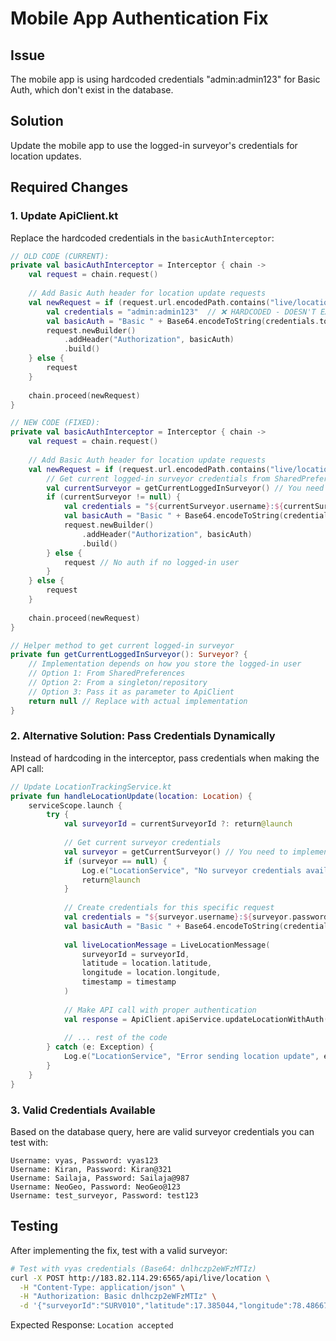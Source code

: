 # Mobile App Authentication Fix

## Issue
The mobile app is using hardcoded credentials "admin:admin123" for Basic Auth, which don't exist in the database.

## Solution
Update the mobile app to use the logged-in surveyor's credentials for location updates.

## Required Changes

### 1. Update ApiClient.kt

Replace the hardcoded credentials in the `basicAuthInterceptor`:

```kotlin
// OLD CODE (CURRENT):
private val basicAuthInterceptor = Interceptor { chain ->
    val request = chain.request()
    
    // Add Basic Auth header for location update requests
    val newRequest = if (request.url.encodedPath.contains("live/location")) {
        val credentials = "admin:admin123"  // ❌ HARDCODED - DOESN'T EXIST
        val basicAuth = "Basic " + Base64.encodeToString(credentials.toByteArray(), Base64.NO_WRAP)
        request.newBuilder()
            .addHeader("Authorization", basicAuth)
            .build()
    } else {
        request
    }
    
    chain.proceed(newRequest)
}

// NEW CODE (FIXED):
private val basicAuthInterceptor = Interceptor { chain ->
    val request = chain.request()
    
    // Add Basic Auth header for location update requests
    val newRequest = if (request.url.encodedPath.contains("live/location")) {
        // Get current logged-in surveyor credentials from SharedPreferences or AuthViewModel
        val currentSurveyor = getCurrentLoggedInSurveyor() // You need to implement this
        if (currentSurveyor != null) {
            val credentials = "${currentSurveyor.username}:${currentSurveyor.password}"
            val basicAuth = "Basic " + Base64.encodeToString(credentials.toByteArray(), Base64.NO_WRAP)
            request.newBuilder()
                .addHeader("Authorization", basicAuth)
                .build()
        } else {
            request // No auth if no logged-in user
        }
    } else {
        request
    }
    
    chain.proceed(newRequest)
}

// Helper method to get current logged-in surveyor
private fun getCurrentLoggedInSurveyor(): Surveyor? {
    // Implementation depends on how you store the logged-in user
    // Option 1: From SharedPreferences
    // Option 2: From a singleton/repository
    // Option 3: Pass it as parameter to ApiClient
    return null // Replace with actual implementation
}
```

### 2. Alternative Solution: Pass Credentials Dynamically

Instead of hardcoding in the interceptor, pass credentials when making the API call:

```kotlin
// Update LocationTrackingService.kt
private fun handleLocationUpdate(location: Location) {
    serviceScope.launch {
        try {
            val surveyorId = currentSurveyorId ?: return@launch
            
            // Get current surveyor credentials
            val surveyor = getCurrentSurveyor() // You need to implement this
            if (surveyor == null) {
                Log.e("LocationService", "No surveyor credentials available")
                return@launch
            }
            
            // Create credentials for this specific request
            val credentials = "${surveyor.username}:${surveyor.password}"
            val basicAuth = "Basic " + Base64.encodeToString(credentials.toByteArray(), Base64.NO_WRAP)
            
            val liveLocationMessage = LiveLocationMessage(
                surveyorId = surveyorId,
                latitude = location.latitude,
                longitude = location.longitude,
                timestamp = timestamp
            )
            
            // Make API call with proper authentication
            val response = ApiClient.apiService.updateLocationWithAuth(liveLocationMessage, basicAuth)
            
            // ... rest of the code
        } catch (e: Exception) {
            Log.e("LocationService", "Error sending location update", e)
        }
    }
}
```

### 3. Valid Credentials Available

Based on the database query, here are valid surveyor credentials you can test with:

```
Username: vyas, Password: vyas123
Username: Kiran, Password: Kiran@321
Username: Sailaja, Password: Sailaja@987
Username: NeoGeo, Password: NeoGeo@123
Username: test_surveyor, Password: test123
```

## Testing

After implementing the fix, test with a valid surveyor:

```bash
# Test with vyas credentials (Base64: dnlhczp2eWFzMTIz)
curl -X POST http://183.82.114.29:6565/api/live/location \
  -H "Content-Type: application/json" \
  -H "Authorization: Basic dnlhczp2eWFzMTIz" \
  -d '{"surveyorId":"SURV010","latitude":17.385044,"longitude":78.486671,"timestamp":"2025-07-28T10:30:00"}'
```

Expected Response: `Location accepted`
